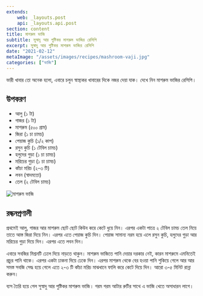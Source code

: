 ```yaml
---
extends:
    web: _layouts.post
    api: _layouts.api.post
section: content
title: মাশরুম ভাজি
subtitle: সু্স্বাদু আর পুষ্টিকর মাশরুম ভাজির রেসিপি
excerpt: সু্স্বাদু আর পুষ্টিকর মাশরুম ভাজির রেসিপি
date: "2021-02-12"
metaImage: "/assets/images/recipes/mashroom-vaji.jpg"
categories: ["ভাজি"]
---
```


ভারী খাবার তো অনেক হলো, এবারে চলুন স্বাস্থ্যকর খাবারের দিকে নজর দেয়া যাক। দেখে নিন মাশরুম ভাজির
রেসিপি।

## উপকরণ

- আলু (১ টা)
- গাজর (১ টা)
- মাশরুম (৫০০ গ্রাম)
- জিরা (১ চা চামচ)
- পেয়াজ কুচি (১/২ কাপ)
- রসুন কুচি (১ টেবিল চামচ)
- হলুদের গুড়া (১ চা চামচ)
- মরিচের গুড়া (১ চা চামচ)
- কাঁচা মরিচ (২-৩ টি)
- লবন (স্বাদমতো)
- তেল (২ টেবিল চামচ)

![মাশরুম ভাজি](/assets/images/recipes/mashroom-vaji.jpg)

## রন্ধনপ্রণালী

প্রথমেই আলু, গাজর আর মাশরুম ছোট ছোট কিউব করে কেটে ধুয়ে নিন। এরপর একটা পাত্রে ২ টেবিল চামচ তেল
নিয়ে তাতে আস্ত জিরা দিয়ে নিন। এরপর এতে পেয়াজ কুচি দিন। পেয়াজ সামান্য নরম হয়ে এলে রসুন কুচি, হলুদের
গুড়া আর মরিচের গুড়া দিয়ে দিন। এরপর এতে লবন দিন।

এবারে সবজির মিশ্রনটি ঢেলে দিয়ে নাড়তে থাকুন। মাশরুম ভাজিতে পানি দেয়ার দরকার নেই, কারন মাশরুমে এমনিতেই
প্রচুর পানি থাকে। এরপর একটা ঢাকনা দিয়ে ঢেকে দিন। এরপর মাশরুম থেকে বের হওয়া পানি শুকিয়ে গেলে আর
আর সমস্ত সবজি সেদ্ধ হয়ে গেলে এতে ২-৩ টি কাঁচা মরিচ মাঝখানে ফালি করে কেটে দিয়ে দিন। আরো ৩-৫ মিনিট
রান্না করুন।

ব্যস তৈরি হয়ে গেল সুস্বাদু আর পুষ্টিকর মাশরুম ভাজি। গরম গরম আটার রুটির সাথে এ ভাজি খেতে অসাধারন
লাগে।
